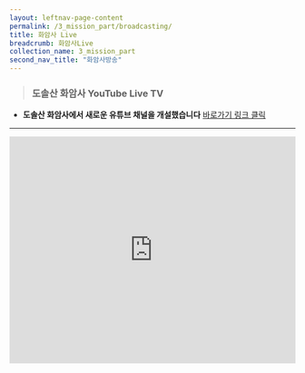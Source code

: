 ```yaml
---
layout: leftnav-page-content
permalink: /3_mission_part/broadcasting/
title: 화암사 Live
breadcrumb: 화암사Live
collection_name: 3_mission_part
second_nav_title: "화암사방송"
---
```


> ### **도솔산 화암사 YouTube Live TV**

* **도솔산 화암사에서 새로운 유튜브 채널을 개설했습니다**
  [바로가기 링크 클릭](https://www.youtube.com/@%ED%99%94%EC%95%94%EC%82%ACTV-t4s/videos)
  
---

<iframe width="100%"
        height="400"
        src="https://youtube.com/embed/PuJxzhJwnZk"
        frameborder="0"
        allow="autoplay; encrypted-media"
        allowfullscreen></iframe>
